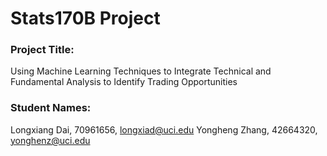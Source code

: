 # Stats170B Project

### Project Title: 
Using Machine Learning Techniques to Integrate Technical and Fundamental Analysis to Identify Trading Opportunities

### Student Names: 
Longxiang Dai, 70961656, longxiad@uci.edu
Yongheng Zhang, 42664320, yonghenz@uci.edu
